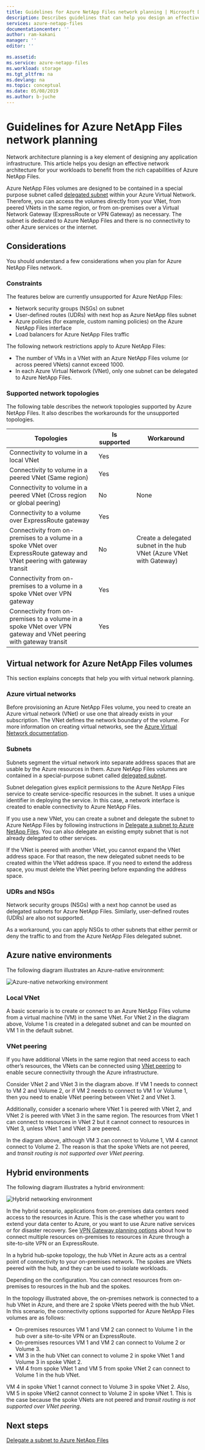 ```yaml
---
title: Guidelines for Azure NetApp Files network planning | Microsoft Docs
description: Describes guidelines that can help you design an effective network architecture by using Azure NetApp Files.
services: azure-netapp-files
documentationcenter: ''
author: ram-kakani
manager: ''
editor: ''

ms.assetid:
ms.service: azure-netapp-files
ms.workload: storage
ms.tgt_pltfrm: na
ms.devlang: na
ms.topic: conceptual
ms.date: 05/08/2019
ms.author: b-juche
---
```

# Guidelines for Azure NetApp Files network planning

Network architecture planning is a key element of designing any application infrastructure. This article helps you design an effective network architecture for your workloads to benefit from the rich capabilities of Azure NetApp Files.

Azure NetApp Files volumes are designed to be contained in a special purpose subnet called [delegated subnet](https://docs.microsoft.com/azure/virtual-network/virtual-network-manage-subnet) within your Azure Virtual Network. Therefore, you can access the volumes directly from your VNet, from peered VNets in the same region, or from on-premises over a Virtual Network Gateway (ExpressRoute or VPN Gateway) as necessary. The subnet is dedicated to Azure NetApp Files and there is no connectivity to other Azure services or the internet.

## Considerations  

You should understand a few considerations when you plan for Azure NetApp Files network.

### Constraints

The features below are currently unsupported for Azure NetApp Files: 

* Network security groups (NSGs) on subnet
* User-defined routes (UDRs) with next hop as Azure NetApp files subnet
* Azure policies (for example, custom naming policies) on the Azure NetApp Files interface
* Load balancers for Azure NetApp Files traffic

The following network restrictions apply to Azure NetApp Files:

* The number of VMs in a VNet with an Azure NetApp Files volume (or across peered VNets) cannot exceed 1000.
* In each Azure Virtual Network (VNet), only one subnet can be delegated to Azure NetApp Files.


### Supported network topologies

The following table describes the network topologies supported by Azure NetApp Files.  It also describes the workarounds for the unsupported topologies. 

|    Topologies    |    Is supported    |     Workaround    |
|-------------------------------------------------------------------------------------------------------------------------------|--------------------|-----------------------------------------------------------------------------|
|    Connectivity to volume in a local VNet    |    Yes    |         |
|    Connectivity to volume in a peered VNet (Same region)    |    Yes    |         |
|    Connectivity to volume in a peered VNet (Cross region or global   peering)    |    No    |    None    |
|    Connectivity to a volume over ExpressRoute gateway    |    Yes    |         |
|    Connectivity from on-premises to a volume in a spoke VNet over   ExpressRoute gateway and VNet peering with gateway transit    |    No    |    Create a delegated subnet in the hub VNet (Azure VNet with   Gateway)    |
|    Connectivity from on-premises to a volume in a spoke VNet over VPN   gateway    |    Yes    |         |
|    Connectivity from on-premises to a volume in a spoke VNet over VPN   gateway and VNet peering with gateway transit    |    Yes    |         |


## Virtual network for Azure NetApp Files volumes

This section explains concepts that help you with virtual network planning.

### Azure virtual networks

Before provisioning an Azure NetApp Files volume, you need to create an Azure virtual network (VNet) or use one that already exists in your subscription. The VNet defines the network boundary of the volume.  For more information on creating virtual networks, see the [Azure Virtual Network documentation](https://docs.microsoft.com/azure/virtual-network/virtual-networks-overview).

### Subnets

Subnets segment the virtual network into separate address spaces that are usable by the Azure resources in them.  Azure NetApp Files volumes are contained in a special-purpose subnet called [delegated subnet](https://docs.microsoft.com/azure/virtual-network/virtual-network-manage-subnet). 

Subnet delegation gives explicit permissions to the Azure NetApp Files service to create service-specific resources in the subnet.  It uses a unique identifier in deploying the service. In this case, a network interface is created to enable connectivity to Azure NetApp Files.

If you use a new VNet, you can create a subnet and delegate the subnet to Azure NetApp Files by following instructions in [Delegate a subnet to Azure NetApp Files](azure-netapp-files-delegate-subnet.md). You can also delegate an existing empty subnet that is not already delegated to other services.

If the VNet is peered with another VNet, you cannot expand the VNet address space. For that reason, the new delegated subnet needs to be created within the VNet address space. If you need to extend the address space, you must delete the VNet peering before expanding the address space.

### UDRs and NSGs

Network security groups (NSGs) with a next hop cannot be used as delegated subnets for Azure NetApp Files. Similarly, user-defined routes (UDRs) are also not supported. 

As a workaround, you can apply NSGs to other subnets that either permit or deny the traffic to and from the Azure NetApp Files delegated subnet.  

## Azure native environments

The following diagram illustrates an Azure-native environment:

![Azure-native networking environment](../media/azure-netapp-files/azure-netapp-files-network-azure-native-environment.png)

### Local VNet

A basic scenario is to create or connect to an Azure NetApp Files volume from a virtual machine (VM) in the same VNet. For VNet 2 in the diagram above, Volume 1 is created in a delegated subnet and can be mounted on VM 1 in the default subnet.

### VNet peering

If you have additional VNets in the same region that need access to each other’s resources, the VNets can be connected using [VNet peering](https://docs.microsoft.com/azure/virtual-network/virtual-network-peering-overview) to enable secure connectivity through the Azure infrastructure. 

Consider VNet 2 and VNet 3 in the diagram above. If VM 1 needs to connect to VM 2 and Volume 2, or if VM 2 needs to connect to VM 1 or Volume 1, then you need to enable VNet peering between VNet 2 and VNet 3. 

Additionally, consider a scenario where VNet 1 is peered with VNet 2, and VNet 2 is peered with VNet 3 in the same region. The resources from VNet 1 can connect to resources in VNet 2 but it cannot connect to resources in VNet 3, unless VNet 1 and VNet 3 are peered. 

In the diagram above, although VM 3 can connect to Volume 1, VM 4 cannot connect to Volume 2.  The reason is that the spoke VNets are not peered, and _transit routing is not supported over VNet peering_.

## Hybrid environments

The following diagram illustrates a hybrid environment: 

![Hybrid networking environment](../media/azure-netapp-files/azure-netapp-files-networ-hybrid-environment.png)

In the hybrid scenario, applications from on-premises data centers need access to the resources in Azure.  This is the case whether you want to extend your data center to Azure, or you want to use Azure native services or for disaster recovery. See [VPN Gateway planning options](https://docs.microsoft.com/azure/vpn-gateway/vpn-gateway-about-vpngateways?toc=%2fazure%2fvirtual-network%2ftoc.json#planningtable) about how to connect multiple resources on-premises to resources in Azure through a site-to-site VPN or an ExpressRoute.

In a hybrid hub-spoke topology, the hub VNet in Azure acts as a central point of connectivity to your on-premises network. The spokes are VNets peered with the hub, and they can be used to isolate workloads.

Depending on the configuration. You can connect resources from on-premises to resources in the hub and the spokes.

In the topology illustrated above, the on-premises network is connected to a hub VNet in Azure, and there are 2 spoke VNets peered with the hub VNet.  In this scenario, the connectivity options supported for Azure NetApp Files volumes are as follows:

* On-premises resources VM 1 and VM 2 can connect to Volume 1 in the hub over a site-to-site VPN or an ExpressRoute. 
* On-premises resources VM 1 and VM 2 can connect to Volume 2 or Volume 3.
* VM 3 in the hub VNet can connect to volume 2 in spoke VNet 1 and Volume 3 in spoke VNet 2.
* VM 4 from spoke VNet 1 and VM 5 from spoke VNet 2 can connect to Volume 1 in the hub VNet.

VM 4 in spoke VNet 1 cannot connect to Volume 3 in spoke VNet 2. Also, VM 5 in spoke VNet2 cannot connect to Volume 2 in spoke VNet 1. This is the case because the spoke VNets are not peered and _transit routing is not supported over VNet peering_.

## Next steps

[Delegate a subnet to Azure NetApp Files](azure-netapp-files-delegate-subnet.md)
